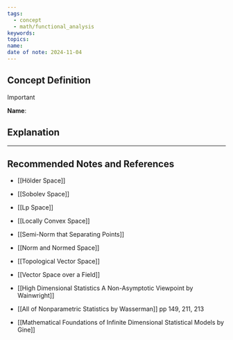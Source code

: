 ```yaml
---
tags:
  - concept
  - math/functional_analysis
keywords: 
topics: 
name: 
date of note: 2024-11-04
---
```


## Concept Definition

>[!important]
>**Name**: 



## Explanation





-----------
##  Recommended Notes and References


- [[Hölder Space]]
- [[Sobolev Space]]
- [[Lp Space]]


- [[Locally Convex Space]]
- [[Semi-Norm that Separating Points]]
- [[Norm and Normed Space]]
- [[Topological Vector Space]]
- [[Vector Space over a Field]]



- [[High Dimensional Statistics A Non-Asymptotic Viewpoint by Wainwright]]
- [[All of Nonparametric Statistics by Wasserman]] pp 149, 211, 213
- [[Mathematical Foundations of Infinite Dimensional Statistical Models by Gine]]